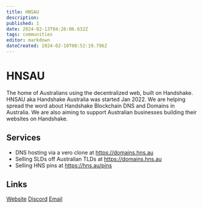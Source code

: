 ```yaml
---
title: HNSAU
description: 
published: 1
date: 2024-02-13T04:26:06.632Z
tags: communities
editor: markdown
dateCreated: 2024-02-10T08:52:19.796Z
---
```


# HNSAU

The home of Australians using the decentralized web, built on Handshake.
HNSAU aka Handshake Australia was started Jan 2022. We are helping spread the word about Handshake Blockchain DNS and Domains in Australia. We are also aiming to support Australian businesses building their websites on Handshake.


## Services
- DNS hosting via a vero clone at https://domains.hns.au
- Selling SLDs off Australian TLDs at https://domains.hns.au
- Selling HNS pins at https://hns.au/pins

## Links

[Website](https://hns.au)
[Discord](https://discord.gg/WJ6vpjuQv5)
[Email](mailto:hns@hns.au)